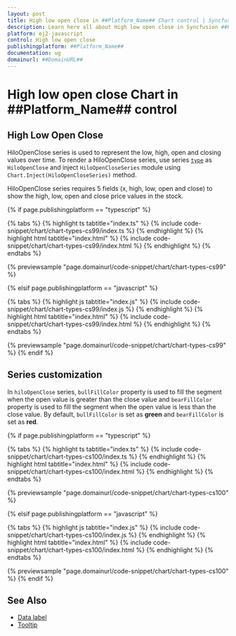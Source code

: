 ```yaml
---
layout: post
title: High low open close in ##Platform_Name## Chart control | Syncfusion
description: Learn here all about High low open close in Syncfusion ##Platform_Name## Chart control of Syncfusion Essential JS 2 and more.
platform: ej2-javascript
control: High low open close 
publishingplatform: ##Platform_Name##
documentation: ug
domainurl: ##DomainURL##
---
```


# High low open close Chart in ##Platform_Name## control

## High Low Open Close

HiloOpenClose series is used to represent the low, high, open and closing values over time. To render a HiloOpenClose series, use series [`type`](../../api/chart/seriesModel/#type-string) as `HiloOpenClose` and inject `HiloOpenCloseSeries` module using `Chart.Inject(HiloOpenCloseSeries)` method.

HiloOpenClose series requires 5 fields (x, high, low, open and close) to show the high, low, open and close price values in the stock.

{% if page.publishingplatform == "typescript" %}

 {% tabs %}
{% highlight ts tabtitle="index.ts" %}
{% include code-snippet/chart/chart-types-cs99/index.ts %}
{% endhighlight %}
{% highlight html tabtitle="index.html" %}
{% include code-snippet/chart/chart-types-cs99/index.html %}
{% endhighlight %}
{% endtabs %}
        
{% previewsample "page.domainurl/code-snippet/chart/chart-types-cs99" %}

{% elsif page.publishingplatform == "javascript" %}

{% tabs %}
{% highlight js tabtitle="index.js" %}
{% include code-snippet/chart/chart-types-cs99/index.js %}
{% endhighlight %}
{% highlight html tabtitle="index.html" %}
{% include code-snippet/chart/chart-types-cs99/index.html %}
{% endhighlight %}
{% endtabs %}

{% previewsample "page.domainurl/code-snippet/chart/chart-types-cs99" %}
{% endif %}

## Series customization

In `hiloOpenClose` series, `bullFillColor` property is used to fill the segment when the open value is greater than the close value and `bearFillColor` property is used to fill the segment when the open value is less than the close value. By default, `bullFillColor` is set as **green** and `bearFillColor` is set as **red**.

{% if page.publishingplatform == "typescript" %}

 {% tabs %}
{% highlight ts tabtitle="index.ts" %}
{% include code-snippet/chart/chart-types-cs100/index.ts %}
{% endhighlight %}
{% highlight html tabtitle="index.html" %}
{% include code-snippet/chart/chart-types-cs100/index.html %}
{% endhighlight %}
{% endtabs %}
        
{% previewsample "page.domainurl/code-snippet/chart/chart-types-cs100" %}

{% elsif page.publishingplatform == "javascript" %}

{% tabs %}
{% highlight js tabtitle="index.js" %}
{% include code-snippet/chart/chart-types-cs100/index.js %}
{% endhighlight %}
{% highlight html tabtitle="index.html" %}
{% include code-snippet/chart/chart-types-cs100/index.html %}
{% endhighlight %}
{% endtabs %}

{% previewsample "page.domainurl/code-snippet/chart/chart-types-cs100" %}
{% endif %}

## See Also

* [Data label](../data-labels/)
* [Tooltip](../tool-tip/)